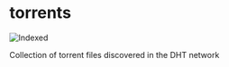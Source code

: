 torrents 
========
![Indexed](https://img.shields.io/badge/indexed-20627-blue)

Collection of torrent files discovered in the DHT network
